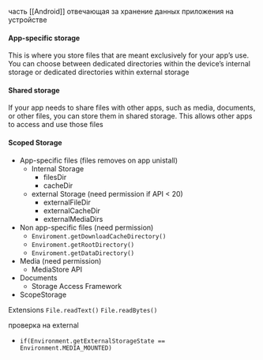 часть [[Android]] отвечающая за хранение данных приложения на устройстве

#### App-specific storage

This is where you store files that are meant exclusively for your app’s use. You can choose between dedicated directories within the device’s internal storage or dedicated directories within external storage

#### Shared storage
If your app needs to share files with other apps, such as media, documents, or other files, you can store them in shared storage. This allows other apps to access and use those files

#### **Scoped Storage**


- App-specific files (files removes on app unistall)
    - Internal Storage
        - filesDir
        - cacheDir
    - external Storage (need permission if API < 20)
        - externalFileDir
        - externalCacheDir
        - externalMediaDirs
- Non app-specific files (need permission)
    - `Enviroment.getDownloadCacheDirectory()`
    - `Enviroment.getRootDirectory()`
    - `Enviroment.getDataDirectory()`
- Media (need permission)
    - MediaStore API
- Documents
    - Storage Access Framework
- ScopeStorage

Extensions
`File.readText()`
`File.readBytes()`

проверка на external

- `if(Environment.getExternalStorageState == Environment.MEDIA_MOUNTED)`
